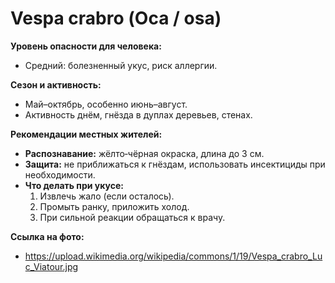 # Vespa crabro (Оса / osa)

**Уровень опасности для человека:**
- Средний: болезненный укус, риск аллергии.

**Сезон и активность:**
- Май–октябрь, особенно июнь–август.
- Активность днём, гнёзда в дуплах деревьев, стенах.

**Рекомендации местных жителей:**
- **Распознавание:** жёлто‑чёрная окраска, длина до 3 см.
- **Защита:** не приближаться к гнёздам, использовать инсектициды при необходимости.
- **Что делать при укусе:**
  1. Извлечь жало (если осталось).
  2. Промыть ранку, приложить холод.
  3. При сильной реакции обращаться к врачу.

**Ссылка на фото:**
- https://upload.wikimedia.org/wikipedia/commons/1/19/Vespa_crabro_Luc_Viatour.jpg

